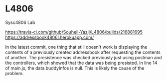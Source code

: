 # L4806
Sysc4806 Lab

https://travis-ci.com/github/Souheil-Yazji/L4806/builds/216881695  
https://addressbook4806l.herokuapp.com/


In the latest commit, one thing that still doesn't work is displaying the contents of a previously created addressbook after requesting the contents of another. The presistence was checked previously just using postman and the controllers, which showed that the data was being presisted. In line 14 of main.js, the data.buddyInfos is null. This is likely the cause of the problem. 
